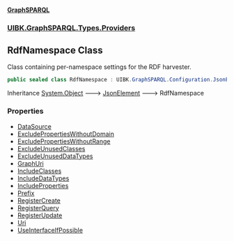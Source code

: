 #### [GraphSPARQL](./index.md 'index')
### [UIBK.GraphSPARQL.Types.Providers](./UIBK-GraphSPARQL-Types-Providers.md 'UIBK.GraphSPARQL.Types.Providers')
## RdfNamespace Class
Class containing per-namespace settings for the RDF harvester.  
```csharp
public sealed class RdfNamespace : UIBK.GraphSPARQL.Configuration.JsonElement
```
Inheritance [System.Object](https://docs.microsoft.com/en-us/dotnet/api/System.Object 'System.Object') &#129106; [JsonElement](./UIBK-GraphSPARQL-Configuration-JsonElement.md 'UIBK.GraphSPARQL.Configuration.JsonElement') &#129106; RdfNamespace  
### Properties
- [DataSource](./UIBK-GraphSPARQL-Types-Providers-RdfNamespace-DataSource.md 'UIBK.GraphSPARQL.Types.Providers.RdfNamespace.DataSource')
- [ExcludePropertiesWithoutDomain](./UIBK-GraphSPARQL-Types-Providers-RdfNamespace-ExcludePropertiesWithoutDomain.md 'UIBK.GraphSPARQL.Types.Providers.RdfNamespace.ExcludePropertiesWithoutDomain')
- [ExcludePropertiesWithoutRange](./UIBK-GraphSPARQL-Types-Providers-RdfNamespace-ExcludePropertiesWithoutRange.md 'UIBK.GraphSPARQL.Types.Providers.RdfNamespace.ExcludePropertiesWithoutRange')
- [ExcludeUnusedClasses](./UIBK-GraphSPARQL-Types-Providers-RdfNamespace-ExcludeUnusedClasses.md 'UIBK.GraphSPARQL.Types.Providers.RdfNamespace.ExcludeUnusedClasses')
- [ExcludeUnusedDataTypes](./UIBK-GraphSPARQL-Types-Providers-RdfNamespace-ExcludeUnusedDataTypes.md 'UIBK.GraphSPARQL.Types.Providers.RdfNamespace.ExcludeUnusedDataTypes')
- [GraphUri](./UIBK-GraphSPARQL-Types-Providers-RdfNamespace-GraphUri.md 'UIBK.GraphSPARQL.Types.Providers.RdfNamespace.GraphUri')
- [IncludeClasses](./UIBK-GraphSPARQL-Types-Providers-RdfNamespace-IncludeClasses.md 'UIBK.GraphSPARQL.Types.Providers.RdfNamespace.IncludeClasses')
- [IncludeDataTypes](./UIBK-GraphSPARQL-Types-Providers-RdfNamespace-IncludeDataTypes.md 'UIBK.GraphSPARQL.Types.Providers.RdfNamespace.IncludeDataTypes')
- [IncludeProperties](./UIBK-GraphSPARQL-Types-Providers-RdfNamespace-IncludeProperties.md 'UIBK.GraphSPARQL.Types.Providers.RdfNamespace.IncludeProperties')
- [Prefix](./UIBK-GraphSPARQL-Types-Providers-RdfNamespace-Prefix.md 'UIBK.GraphSPARQL.Types.Providers.RdfNamespace.Prefix')
- [RegisterCreate](./UIBK-GraphSPARQL-Types-Providers-RdfNamespace-RegisterCreate.md 'UIBK.GraphSPARQL.Types.Providers.RdfNamespace.RegisterCreate')
- [RegisterQuery](./UIBK-GraphSPARQL-Types-Providers-RdfNamespace-RegisterQuery.md 'UIBK.GraphSPARQL.Types.Providers.RdfNamespace.RegisterQuery')
- [RegisterUpdate](./UIBK-GraphSPARQL-Types-Providers-RdfNamespace-RegisterUpdate.md 'UIBK.GraphSPARQL.Types.Providers.RdfNamespace.RegisterUpdate')
- [Uri](./UIBK-GraphSPARQL-Types-Providers-RdfNamespace-Uri.md 'UIBK.GraphSPARQL.Types.Providers.RdfNamespace.Uri')
- [UseInterfaceIfPossible](./UIBK-GraphSPARQL-Types-Providers-RdfNamespace-UseInterfaceIfPossible.md 'UIBK.GraphSPARQL.Types.Providers.RdfNamespace.UseInterfaceIfPossible')
